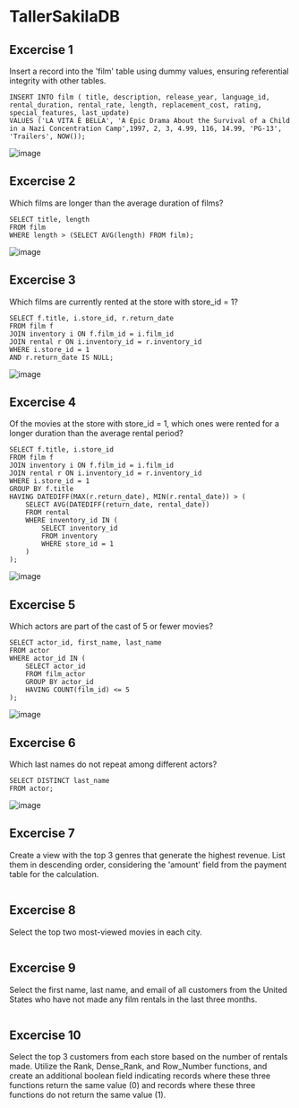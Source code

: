 # TallerSakilaDB

## Excercise 1

Insert a record into the 'film' table using dummy values, ensuring referential integrity with other tables.

```  
INSERT INTO film ( title, description, release_year, language_id, rental_duration, rental_rate, length, replacement_cost, rating, special_features, last_update)
VALUES ('LA VITA È BELLA', 'A Epic Drama About the Survival of a Child in a Nazi Concentration Camp',1997, 2, 3, 4.99, 116, 14.99, 'PG-13', 'Trailers', NOW());
```
![image](https://github.com/elDiego04/TallerSakilaDB/assets/117874546/4fbcbe2e-5af9-4a88-ae46-8a5de176ab79)


## Excercise 2

Which films are longer than the average duration of films?
```
SELECT title, length
FROM film
WHERE length > (SELECT AVG(length) FROM film);
```
![image](https://github.com/elDiego04/TallerSakilaDB/assets/117874546/54e021c0-83ca-410b-89ca-6ad97ec62066)


## Excercise 3

Which films are currently rented at the store with store_id = 1?
```
SELECT f.title, i.store_id, r.return_date
FROM film f
JOIN inventory i ON f.film_id = i.film_id
JOIN rental r ON i.inventory_id = r.inventory_id
WHERE i.store_id = 1
AND r.return_date IS NULL; 
```
![image](https://github.com/elDiego04/TallerSakilaDB/assets/117874546/fe3c9076-806e-4a93-b18a-06e2fe9699a4)


## Excercise 4

Of the movies at the store with store_id = 1, which ones were rented for a longer duration than the average rental period?
```
SELECT f.title, i.store_id
FROM film f
JOIN inventory i ON f.film_id = i.film_id
JOIN rental r ON i.inventory_id = r.inventory_id
WHERE i.store_id = 1
GROUP BY f.title
HAVING DATEDIFF(MAX(r.return_date), MIN(r.rental_date)) > (
    SELECT AVG(DATEDIFF(return_date, rental_date))
    FROM rental
    WHERE inventory_id IN (
        SELECT inventory_id
        FROM inventory
        WHERE store_id = 1
    )
);
```
![image](https://github.com/elDiego04/TallerSakilaDB/assets/117874546/2644cfb8-3e5c-45a8-b7f4-05b337dbb95c)

 
## Excercise 5

Which actors are part of the cast of 5 or fewer movies?
```
SELECT actor_id, first_name, last_name
FROM actor
WHERE actor_id IN (
    SELECT actor_id
    FROM film_actor
    GROUP BY actor_id
    HAVING COUNT(film_id) <= 5
);
```
![image](https://github.com/elDiego04/TallerSakilaDB/assets/117874546/4b42b2bd-a699-4497-ab5c-ddcd86062fb6)

## Excercise 6

Which last names do not repeat among different actors?
```
SELECT DISTINCT last_name
FROM actor;
```
![image](https://github.com/elDiego04/TallerSakilaDB/assets/117874546/027ed665-731f-4900-a206-8992f202cbf9)


## Excercise 7

Create a view with the top 3 genres that generate the highest revenue. List them in descending order, considering the 'amount' field from the payment table for the calculation.
```
```

## Excercise 8

Select the top two most-viewed movies in each city.
```
```

## Excercise 9

Select the first name, last name, and email of all customers from the United States who have not made any film rentals in the last three months.
```
```

## Excercise 10

Select the top 3 customers from each store based on the number of rentals made. Utilize the Rank, Dense_Rank, and Row_Number functions, and create an additional boolean field indicating records where these three functions return the same value (0) and records where these three functions do not return the same value (1).
```
``` 












